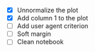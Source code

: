 - [x] Unnormalize the plot
- [x] Add column 1 to the plot
- [ ] Add user agent criterion
- [ ] Soft margin
- [ ] Clean notebook
